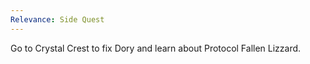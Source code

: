 ```yaml
---
Relevance: Side Quest
---
```

Go to Crystal Crest to fix Dory and learn about Protocol Fallen Lizzard.